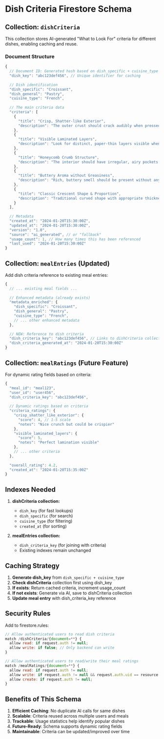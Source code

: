 # Dish Criteria Firestore Schema

## Collection: `dishCriteria`

This collection stores AI-generated "What to Look For" criteria for different dishes, enabling caching and reuse.

### Document Structure

```javascript
{
  // Document ID: Generated hash based on dish_specific + cuisine_type
  "dish_key": "abc123def456", // Unique identifier for caching
  
  // Dish identification
  "dish_specific": "Croissant",
  "dish_general": "Pastry", 
  "cuisine_type": "French",
  
  // The main criteria data
  "criteria": [
    {
      "title": "Crisp, Shatter-like Exterior",
      "description": "The outer crust should crack audibly when pressed, revealing the laminated layers beneath. A proper croissant sounds hollow when tapped."
    },
    {
      "title": "Visible Laminated Layers",
      "description": "Look for distinct, paper-thin layers visible when torn. These layers should separate cleanly, showing the butter integration."
    },
    {
      "title": "Honeycomb Crumb Structure", 
      "description": "The interior should have irregular, airy pockets creating a light, honeycomb-like texture. Dense or uniform crumb indicates poor technique."
    },
    {
      "title": "Buttery Aroma without Greasiness",
      "description": "Rich, buttery smell should be present without any greasy residue on fingers. The butter should be integrated, not pooled."
    },
    {
      "title": "Classic Crescent Shape & Proportion",
      "description": "Traditional curved shape with appropriate thickness-to-length ratio. Well-formed points and even golden-brown color throughout."
    }
  ],
  
  // Metadata
  "created_at": "2024-01-20T15:30:00Z",
  "updated_at": "2024-01-20T15:30:00Z",
  "version": "1.0",
  "source": "ai_generated", // or "fallback"
  "usage_count": 1, // How many times this has been referenced
  "last_used": "2024-01-20T15:30:00Z"
}
```

## Collection: `mealEntries` (Updated)

Add dish criteria reference to existing meal entries:

```javascript
{
  // ... existing meal fields ...
  
  // Enhanced metadata (already exists)
  "metadata_enriched": {
    "dish_specific": "Croissant",
    "dish_general": "Pastry",
    "cuisine_type": "French",
    // ... other enhanced metadata
  },
  
  // NEW: Reference to dish criteria
  "dish_criteria_key": "abc123def456", // Links to dishCriteria collection
  "dish_criteria_generated_at": "2024-01-20T15:30:00Z"
}
```

## Collection: `mealRatings` (Future Feature)

For dynamic rating fields based on criteria:

```javascript
{
  "meal_id": "meal123",
  "user_id": "user456", 
  "dish_criteria_key": "abc123def456",
  
  // Dynamic ratings based on criteria
  "criteria_ratings": {
    "crisp_shatter_like_exterior": {
      "score": 4, // 1-5 scale
      "notes": "Nice crunch but could be crispier"
    },
    "visible_laminated_layers": {
      "score": 5,
      "notes": "Perfect lamination visible"
    },
    // ... other criteria
  },
  
  "overall_rating": 4.2,
  "created_at": "2024-01-20T15:35:00Z"
}
```

## Indexes Needed

1. **dishCriteria collection:**
   - `dish_key` (for fast lookups)
   - `dish_specific` (for search)
   - `cuisine_type` (for filtering)
   - `created_at` (for sorting)

2. **mealEntries collection:**
   - `dish_criteria_key` (for joining with criteria)
   - Existing indexes remain unchanged

## Caching Strategy

1. **Generate dish_key** from `dish_specific + cuisine_type`
2. **Check dishCriteria** collection first using dish_key
3. **If exists**: Return cached criteria, increment usage_count
4. **If not exists**: Generate via AI, save to dishCriteria collection
5. **Update meal entry** with dish_criteria_key reference

## Security Rules

Add to firestore.rules:

```javascript
// Allow authenticated users to read dish criteria
match /dishCriteria/{document=**} {
  allow read: if request.auth != null;
  allow write: if false; // Only backend can write
}

// Allow authenticated users to read/write their meal ratings
match /mealRatings/{document=**} {
  allow read: if request.auth != null;
  allow write: if request.auth != null && request.auth.uid == resource.data.user_id;
  allow create: if request.auth != null;
}
```

## Benefits of This Schema

1. **Efficient Caching**: No duplicate AI calls for same dishes
2. **Scalable**: Criteria reused across multiple users and meals
3. **Trackable**: Usage statistics help identify popular dishes
4. **Future-Ready**: Schema supports dynamic rating fields
5. **Maintainable**: Criteria can be updated/improved over time